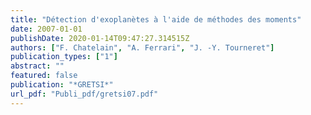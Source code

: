 ```yaml
---
title: "Détection d'exoplanètes à l'aide de méthodes des moments"
date: 2007-01-01
publishDate: 2020-01-14T09:47:27.314515Z
authors: ["F. Chatelain", "A. Ferrari", "J. -Y. Tourneret"]
publication_types: ["1"]
abstract: ""
featured: false
publication: "*GRETSI*"
url_pdf: "Publi_pdf/gretsi07.pdf"
---
```



